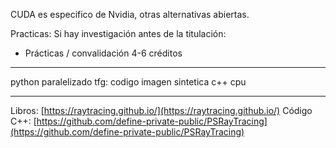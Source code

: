 
CUDA es especifico de Nvidia, otras alternativas abiertas.

Practicas:
Si hay investigación antes de la titulación:
- Prácticas / convalidación 4-6 créditos 



---

python paralelizado
tfg: codigo imagen sintetica c++ cpu 

---



Libros: [https://raytracing.github.io/](https://raytracing.github.io/)
Código C++: [https://github.com/define-private-public/PSRayTracing](https://github.com/define-private-public/PSRayTracing)
